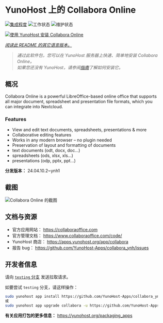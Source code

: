 <!--
注意：此 README 由 <https://github.com/YunoHost/apps/tree/master/tools/readme_generator> 自动生成
请勿手动编辑。
-->

# YunoHost 上的 Collabora Online

[![集成程度](https://apps.yunohost.org/badge/integration/collabora)](https://ci-apps.yunohost.org/ci/apps/collabora/)
![工作状态](https://apps.yunohost.org/badge/state/collabora)
![维护状态](https://apps.yunohost.org/badge/maintained/collabora)

[![使用 YunoHost 安装 Collabora Online](https://install-app.yunohost.org/install-with-yunohost.svg)](https://install-app.yunohost.org/?app=collabora)

*[阅读此 README 的其它语言版本。](./ALL_README.md)*

> *通过此软件包，您可以在 YunoHost 服务器上快速、简单地安装 Collabora Online。*  
> *如果您还没有 YunoHost，请参阅[指南](https://yunohost.org/install)了解如何安装它。*

## 概况

Collabora Online is a powerful LibreOffice-based online office that supports all major document, spreadsheet and presentation file formats, which you can integrate into Nextcloud.

### Features

- View and edit text documents, spreadsheets, presentations & more
- Collaborative editing features
- Works in any modern browser – no plugin needed
- Preservation of layout and formatting of documents
- text documents (odt, docx, doc…)
- spreadsheets (ods, xlsx, xls…)
- presentations (odp, pptx, ppt…)


**分发版本：** 24.04.10.2~ynh1

## 截图

![Collabora Online 的截图](./doc/screenshots/Nextcloud-writer.png)

## 文档与资源

- 官方应用网站： <https://collaboraoffice.com>
- 官方管理文档： <https://www.collaboraoffice.com/code/>
- YunoHost 商店： <https://apps.yunohost.org/app/collabora>
- 报告 bug： <https://github.com/YunoHost-Apps/collabora_ynh/issues>

## 开发者信息

请向 [`testing` 分支](https://github.com/YunoHost-Apps/collabora_ynh/tree/testing) 发送拉取请求。

如要尝试 `testing` 分支，请这样操作：

```bash
sudo yunohost app install https://github.com/YunoHost-Apps/collabora_ynh/tree/testing --debug
或
sudo yunohost app upgrade collabora -u https://github.com/YunoHost-Apps/collabora_ynh/tree/testing --debug
```

**有关应用打包的更多信息：** <https://yunohost.org/packaging_apps>
